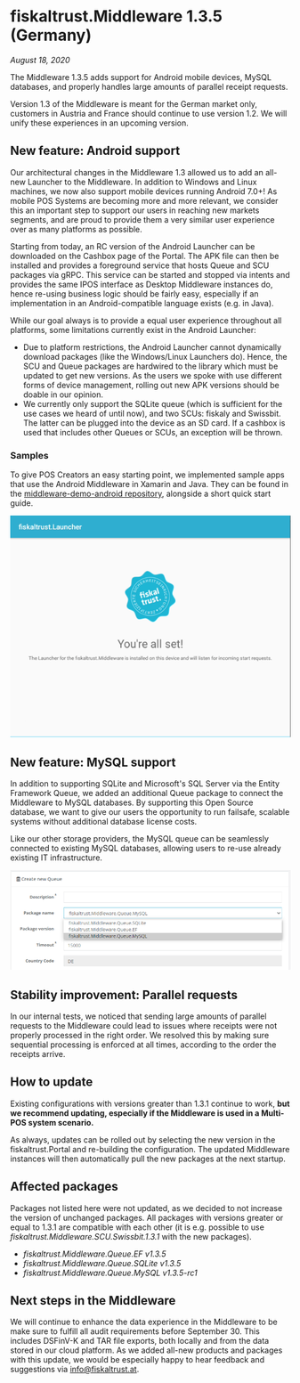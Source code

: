 # fiskaltrust.Middleware 1.3.5 (Germany)
_August 18, 2020_

The Middleware 1.3.5 adds support for Android mobile devices, MySQL databases, and properly handles large amounts of parallel receipt requests.

<div class="alert alert-warning" role="alert" style="border-radius: 0">Version 1.3 of the Middleware is meant for the German market only, customers in Austria and France should continue to use version 1.2. We will unify these experiences in an upcoming version.</div>

## New feature: Android support
Our architectural changes in the Middleware 1.3 allowed us to add an all-new Launcher to the Middleware. In addition to Windows and Linux machines, we now also support mobile devices running Android 7.0+! As mobile POS Systems are becoming more and more relevant, we consider this an important step to support our users in reaching new markets segments, and are proud to provide them a very similar user experience over as many platforms as possible.

Starting from today, an RC version of the Android Launcher can be downloaded on the Cashbox page of the Portal. The APK file can then be installed and provides a foreground service that hosts Queue and SCU packages via gRPC. This service can be started and stopped via intents and provides the same IPOS interface as Desktop Middleware instances do, hence re-using business logic should be fairly easy, especially if an implementation in an Android-compatible language exists (e.g. in Java).

While our goal always is to provide a equal user experience throughout all platforms, some limitations currently exist in the Android Launcher:
- Due to platform restrictions, the Android Launcher cannot dynamically download packages (like the Windows/Linux Launchers do). Hence, the SCU and Queue packages are hardwired to the library which must be updated to get new versions. As the users we spoke with use different forms of device management, rolling out new APK versions should be doable in our opinion.
- We currently only support the SQLite queue (which is sufficient for the use cases we heard of until now), and two SCUs: fiskaly and Swissbit. The latter can be plugged into the device as an SD card. If a cashbox is used that includes other Queues or SCUs, an exception will be thrown.

### Samples
To give POS Creators an easy starting point, we implemented sample apps that use the Android Middleware in Xamarin and Java. They can be found in the [middleware-demo-android repository](https://github.com/fiskaltrust/middleware-demo-android), alongside a short quick start guide.


![android](images/1.3.5/android.png)

## New feature: MySQL support
In addition to supporting SQLite and Microsoft's SQL Server via the Entity Framework Queue, we added an additional Queue package to connect the Middleware to MySQL databases. By supporting this Open Source database, we want to give our users the opportunity to run failsafe, scalable systems without additional database license costs. 

Like our other storage providers, the MySQL queue can be seamlessly connected to existing MySQL databases, allowing users to re-use already existing IT infrastructure. 

![mysql](images/1.3.5/mysql.png)

## Stability improvement: Parallel requests
In our internal tests, we noticed that sending large amounts of parallel requests to the Middleware could lead to issues where receipts were not properly processed in the right order. We resolved this by making sure sequential processing is enforced at all times, according to the order the receipts arrive.

## How to update
Existing configurations with versions greater than 1.3.1 continue to work, **but we recommend updating, especially if the Middleware is used in a Multi-POS system scenario.**

As always, updates can be rolled out by selecting the new version in the fiskaltrust.Portal and re-building the configuration. The updated Middleware instances will then automatically pull the new packages at the next startup.

## Affected packages
Packages not listed here were not updated, as we decided to not increase the version of unchanged packages. All packages with versions greater or equal to 1.3.1 are compatible with each other (it is e.g. possible to use _fiskaltrust.Middleware.SCU.Swissbit.1.3.1_ with the new packages).

- _fiskaltrust.Middleware.Queue.EF v1.3.5_
- _fiskaltrust.Middleware.Queue.SQLite v1.3.5_
- _fiskaltrust.Middleware.Queue.MySQL v1.3.5-rc1_

## Next steps in the Middleware
We will continue to enhance the data experience in the Middleware to be make sure to fulfill all audit requirements before September 30. This includes DSFinV-K and TAR file exports, both locally and from the data stored in our cloud platform. As we added all-new products and packages with this update, we would be especially happy to hear feedback and suggestions via [info@fiskaltrust.at](mailto:info@fiskaltrust.at).
